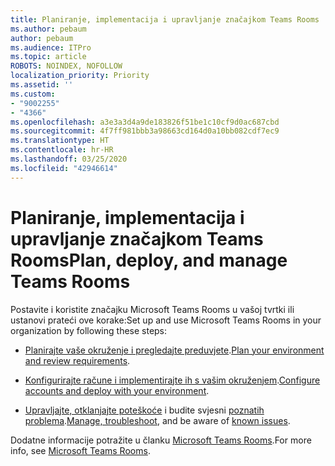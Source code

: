```yaml
---
title: Planiranje, implementacija i upravljanje značajkom Teams Rooms
ms.author: pebaum
author: pebaum
ms.audience: ITPro
ms.topic: article
ROBOTS: NOINDEX, NOFOLLOW
localization_priority: Priority
ms.assetid: ''
ms.custom:
- "9002255"
- "4366"
ms.openlocfilehash: a3e3a3d4a9de183826f51be1c10cf9d0ac687cbd
ms.sourcegitcommit: 4f7ff981bbb3a98663cd164d0a10bb082cdf7ec9
ms.translationtype: HT
ms.contentlocale: hr-HR
ms.lasthandoff: 03/25/2020
ms.locfileid: "42946614"
---
```

# <a name="plan-deploy-and-manage-teams-rooms"></a><span data-ttu-id="d2378-102">Planiranje, implementacija i upravljanje značajkom Teams Rooms</span><span class="sxs-lookup"><span data-stu-id="d2378-102">Plan, deploy, and manage Teams Rooms</span></span>

<span data-ttu-id="d2378-103">Postavite i koristite značajku Microsoft Teams Rooms u vašoj tvrtki ili ustanovi prateći ove korake:</span><span class="sxs-lookup"><span data-stu-id="d2378-103">Set up and use Microsoft Teams Rooms in your organization by following these steps:</span></span> 

- <span data-ttu-id="d2378-104">[Planirajte vaše okruženje i pregledajte preduvjete](https://docs.microsoft.com/microsoftteams/rooms/rooms-plan).</span><span class="sxs-lookup"><span data-stu-id="d2378-104">[Plan your environment and review requirements](https://docs.microsoft.com/microsoftteams/rooms/rooms-plan).</span></span>

- <span data-ttu-id="d2378-105">[Konfigurirajte račune i implementirajte ih s vašim okruženjem](https://docs.microsoft.com/microsoftteams/rooms/rooms-deploy).</span><span class="sxs-lookup"><span data-stu-id="d2378-105">[Configure accounts and deploy with your environment](https://docs.microsoft.com/microsoftteams/rooms/rooms-deploy).</span></span>

- <span data-ttu-id="d2378-106">[Upravljajte, otklanjajte poteškoće](https://docs.microsoft.com/microsoftteams/rooms/rooms-manage#troubleshooting) i budite svjesni [poznatih problema](https://docs.microsoft.com/microsoftteams/rooms/known-issues).</span><span class="sxs-lookup"><span data-stu-id="d2378-106">[Manage, troubleshoot](https://docs.microsoft.com/microsoftteams/rooms/rooms-manage#troubleshooting), and be aware of [known issues](https://docs.microsoft.com/microsoftteams/rooms/known-issues).</span></span> 

<span data-ttu-id="d2378-107">Dodatne informacije potražite u članku [Microsoft Teams Rooms](https://docs.microsoft.com/microsoftteams/rooms/).</span><span class="sxs-lookup"><span data-stu-id="d2378-107">For more info, see [Microsoft Teams Rooms](https://docs.microsoft.com/microsoftteams/rooms/).</span></span>
